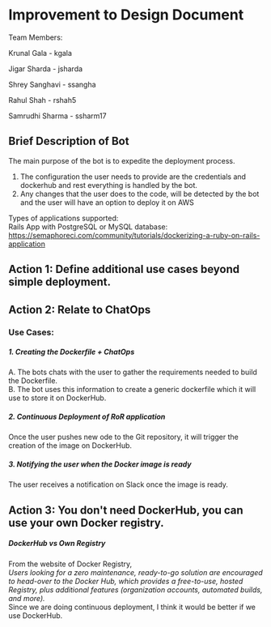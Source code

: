# Improvement to Design Document

Team Members: 

Krunal Gala - kgala

Jigar Sharda - jsharda

Shrey Sanghavi - ssangha

Rahul Shah - rshah5

Samrudhi Sharma - ssharm17

## Brief Description of Bot<br/>

The main purpose of the bot is to expedite the deployment process. <br/>

1. The configuration the user needs to provide are the credentials and dockerhub and rest everything is handled by the bot.<br/>
2. Any changes that the user does to the code, will be detected by the bot and the user will have an option to deploy it on AWS<br/>

Types of applications supported:<br/>
Rails App with PostgreSQL or MySQL database: https://semaphoreci.com/community/tutorials/dockerizing-a-ruby-on-rails-application <br/>

## Action 1: Define additional use cases beyond simple deployment. <br/>
## Action 2: Relate to ChatOps

### Use Cases:
##### 1. Creating the Dockerfile + ChatOps
A. The bots chats with the user to gather the requirements needed to build the Dockerfile. <br/>
B. The bot uses this information to create a generic dockerfile which it will use to store it on DockerHub. <br/>

##### 2. Continuous Deployment of RoR application
Once the user pushes new ode to the Git repository, it will trigger the creation of the image on DockerHub. <br/>

##### 3. Notifying the user when the Docker image is ready
The user  receives a notification on Slack once the image is ready. <br/>


## Action 3: You don't need DockerHub, you can use your own Docker registry.<br/>

##### DockerHub vs Own Registry
From the website of Docker Registry, <br/>
*Users looking for a zero maintenance, ready-to-go solution are encouraged to head-over to the Docker Hub, which provides a free-to-use, hosted Registry, plus additional features (organization accounts, automated builds, and more).* <br/>
Since we are doing continuous deployment, I think it would be better if we use DockerHub. 


